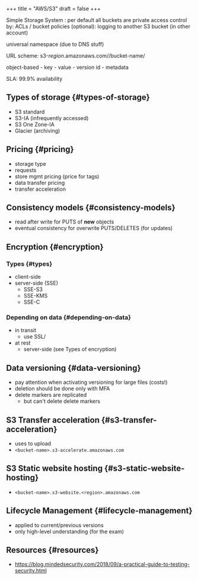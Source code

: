 +++
title = "AWS/S3"
draft = false
+++

Simple Storage System
: per default all buckets are private
    access control by: ACLs / bucket policies
    (optional): logging to another S3 bucket (in other account)


universal namespace (due to DNS stuff)

URL scheme: s3-_region_.amazonaws.com//bucket-name/

object-based
    -   key
    -   value
    -   version id
    -   metadata

SLA: 99.9% availability


## Types of storage {#types-of-storage}

-   S3 standard
-   S3-IA (infrequently accessed)
-   S3 One Zone-IA
-   Glacier (archiving)


## Pricing {#pricing}

-   storage type
-   requests
-   store mgmt pricing (price for tags)
-   data transfer pricing
-   transfer acceleration


## Consistency models {#consistency-models}

-   read after write for PUTS of **new** objects
-   eventual consistency for overwrite PUTS/DELETES (for updates)


## Encryption {#encryption}


### Types {#types}

-   client-side
-   server-side (SSE)
    -   SSE-S3
    -   SSE-KMS
    -   SSE-C


### Depending on data {#depending-on-data}

-   in transit
    -   use SSL/
-   at rest
    -   server-side (see Types of encryption)


## Data versioning {#data-versioning}

-   pay attention when activating versioning for large files (costs!)
-   deletion should be done only with MFA
-   delete markers are replicated
    -   but can't delete delete markers


## S3 Transfer acceleration {#s3-transfer-acceleration}

-   uses to upload
-   `<bucket-name>.s3-accelerate.amazonaws.com`


## S3 Static website hosting {#s3-static-website-hosting}

-   `<bucket-name>.s3-website.<region>.amazonaws.com`


## Lifecycle Management {#lifecycle-management}

-   applied to current/previous versions
-   only high-level understanding (for the exam)


## Resources {#resources}

-   <https://blog.mindedsecurity.com/2018/09/a-practical-guide-to-testing-security.html>